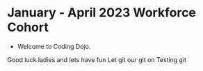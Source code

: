# January - April 2023 Workforce Cohort
- Welcome to Coding Dojo.

Good luck ladies and lets have fun
Let git our git on
Testing git